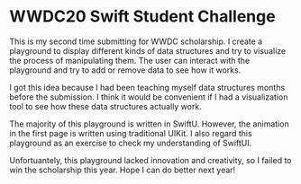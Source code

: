 # WWDC20 Swift Student Challenge

This is my second time submitting for WWDC scholarship. I create a playground to display different kinds of data structures and try to visualize the process of manipulating them. The user can interact with the playground and try to add or remove data to see how it works.

I got this idea because I had been teaching myself data structures months before the submission. I think it would be convenient if I had a visualization tool to see how these data structures actually work.

The majority of this playground is written in SwiftU. However, the animation in the first page is written using traditional UIKit. I also regard this playground as an exercise to check my understanding of SwiftUI.

Unfortuantely, this playground lacked innovation and creativity, so I failed to win the scholarship this year. Hope I can do better next year!

